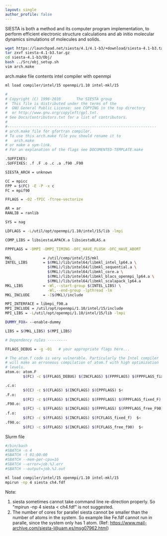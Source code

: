 ```yaml
---
layout: single
author_profile: false
---
```


SIESTA is both a method and its computer program implementation, to perform efficient electronic structure calculations and ab initio molecular dynamics simulations of molecules and solids. 

```bash
wget https://launchpad.net/siesta/4.1/4.1-b3/+download/siesta-4.1-b3.tar.gz
tar zxvf siesta-4.1-b3.tar.gz
cd siesta-4.1-b3/Obj/
bash ../Src/obj_setup.sh
vim arch.make
```

arch.make file contents intel compiler with openmpi
```bash
ml load compiler/intel/15 openmpi/1.10 intel-mkl/15
```
```bash
#
# Copyright (C) 1996-2016       The SIESTA group
#  This file is distributed under the terms of the
#  GNU General Public License: see COPYING in the top directory
#  or http://www.gnu.org/copyleft/gpl.txt.
# See Docs/Contributors.txt for a list of contributors.
#
#-------------------------------------------------------------------
# arch.make file for gfortran compiler.
# To use this arch.make file you should rename it to
#   arch.make
# or make a sym-link.
# For an explanation of the flags see DOCUMENTED-TEMPLATE.make

.SUFFIXES:
.SUFFIXES: .f .F .o .c .a .f90 .F90

SIESTA_ARCH = unknown

CC = mpicc
FPP = $(FC) -E -P -x c
FC = mpif90

FFLAGS = -O2 -fPIC -ftree-vectorize

AR = ar
RANLIB = ranlib

SYS = nag

LDFLAGS = -L/util/opt/openmpi/1.10/intel/15/lib -lmpi

COMP_LIBS = libsiestaLAPACK.a libsiestaBLAS.a

FPPFLAGS = -DMPI -DMPI_TIMING -DFC_HAVE_FLUSH -DFC_HAVE_ABORT

MKL              = /util/comp/intel/15/mkl
INTEL_LIBS       = $(MKL)/lib/intel64/libmkl_intel_lp64.a \
                   $(MKL)/lib/intel64/libmkl_sequential.a \
                   $(MKL)/lib/intel64/libmkl_core.a \
                   $(MKL)/lib/intel64/libmkl_blacs_openmpi_lp64.a \
                   $(MKL)/lib/intel64/libmkl_scalapack_lp64.a
MKL_LIBS         = -Wl,--start-group $(INTEL_LIBS) \
                   -Wl,--end-group -lpthread -lm
MKL_INCLUDE      = -I$(MKL)/include

MPI_INTERFACE = libmpi_f90.a
MPI_INCLUDE = /util/opt/openmpi/1.10/intel/15/include
MPI_LIBS = -L/util/opt/openmpi/1.10/intel/15/lib -lmpi

DUMMY_FOX= --enable-dummy

LIBS = $(MKL_LIBS) $(MPI_LIBS)

# Dependency rules ---------

FFLAGS_DEBUG = -g -O1   # your appropriate flags here...

# The atom.f code is very vulnerable. Particularly the Intel compiler
# will make an erroneous compilation of atom.f with high optimization
# levels.
atom.o: atom.F
        $(FC) -c $(FFLAGS_DEBUG) $(INCFLAGS) $(FPPFLAGS) $(FPPFLAGS_fixed_F) $<

.c.o:
        $(CC) -c $(CFLAGS) $(INCFLAGS) $(CPPFLAGS) $<
.F.o:
        $(FC) -c $(FFLAGS) $(INCFLAGS) $(FPPFLAGS) $(FPPFLAGS_fixed_F)  $<
.F90.o:
        $(FC) -c $(FFLAGS) $(INCFLAGS) $(FPPFLAGS) $(FPPFLAGS_free_F90) $<
.f.o:
        $(FC) -c $(FFLAGS) $(INCFLAGS) $(FCFLAGS_fixed_f)  $<
.f90.o:
        $(FC) -c $(FFLAGS) $(INCFLAGS) $(FCFLAGS_free_f90)  $<
```

Slurm file
```bash
#/bin/bash
#SBATCH -n 4
#SBATCH -t 01:00:00
#SBATCH --mem-per-cpu=1G
#SBATCH --error=job.%J.err
#SBATCH --output=job.%J.out

ml load compiler/intel/15 openmpi/1.10 intel-mkl/15
mpirun -np 4 siesta ch4.fdf
```

Note:
1. siesta sometimes cannot take command line re-direction properly. So "mpirun -np 4 siesta < ch4.fdf" is not suggested. 
2. The number of cores for parallel siesta cannot be smaller than the number of atoms in the system. So example like Fe.fdf cannot run in paralle, since the system only has 1 atom.
(Ref: https://www.mail-archive.com/siesta-l@uam.es/msg07962.html) 












